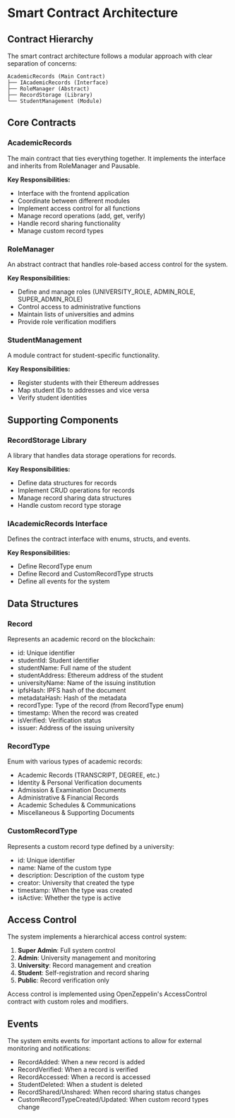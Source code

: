 # Smart Contract Architecture

## Contract Hierarchy

The smart contract architecture follows a modular approach with clear separation of concerns:

```
AcademicRecords (Main Contract)
├── IAcademicRecords (Interface)
├── RoleManager (Abstract)
├── RecordStorage (Library)
└── StudentManagement (Module)
```

## Core Contracts

### AcademicRecords

The main contract that ties everything together. It implements the interface and inherits from RoleManager and Pausable.

**Key Responsibilities:**

- Interface with the frontend application
- Coordinate between different modules
- Implement access control for all functions
- Manage record operations (add, get, verify)
- Handle record sharing functionality
- Manage custom record types

### RoleManager

An abstract contract that handles role-based access control for the system.

**Key Responsibilities:**

- Define and manage roles (UNIVERSITY_ROLE, ADMIN_ROLE, SUPER_ADMIN_ROLE)
- Control access to administrative functions
- Maintain lists of universities and admins
- Provide role verification modifiers

### StudentManagement

A module contract for student-specific functionality.

**Key Responsibilities:**

- Register students with their Ethereum addresses
- Map student IDs to addresses and vice versa
- Verify student identities

## Supporting Components

### RecordStorage Library

A library that handles data storage operations for records.

**Key Responsibilities:**

- Define data structures for records
- Implement CRUD operations for records
- Manage record sharing data structures
- Handle custom record type storage

### IAcademicRecords Interface

Defines the contract interface with enums, structs, and events.

**Key Responsibilities:**

- Define RecordType enum
- Define Record and CustomRecordType structs
- Define all events for the system

## Data Structures

### Record

Represents an academic record on the blockchain:

- id: Unique identifier
- studentId: Student identifier
- studentName: Full name of the student
- studentAddress: Ethereum address of the student
- universityName: Name of the issuing institution
- ipfsHash: IPFS hash of the document
- metadataHash: Hash of the metadata
- recordType: Type of the record (from RecordType enum)
- timestamp: When the record was created
- isVerified: Verification status
- issuer: Address of the issuing university

### RecordType

Enum with various types of academic records:

- Academic Records (TRANSCRIPT, DEGREE, etc.)
- Identity & Personal Verification documents
- Admission & Examination Documents
- Administrative & Financial Records
- Academic Schedules & Communications
- Miscellaneous & Supporting Documents

### CustomRecordType

Represents a custom record type defined by a university:

- id: Unique identifier
- name: Name of the custom type
- description: Description of the custom type
- creator: University that created the type
- timestamp: When the type was created
- isActive: Whether the type is active

## Access Control

The system implements a hierarchical access control system:

1. **Super Admin**: Full system control
2. **Admin**: University management and monitoring
3. **University**: Record management and creation
4. **Student**: Self-registration and record sharing
5. **Public**: Record verification only

Access control is implemented using OpenZeppelin's AccessControl contract with custom roles and modifiers.

## Events

The system emits events for important actions to allow for external monitoring and notifications:

- RecordAdded: When a new record is added
- RecordVerified: When a record is verified
- RecordAccessed: When a record is accessed
- StudentDeleted: When a student is deleted
- RecordShared/Unshared: When record sharing status changes
- CustomRecordTypeCreated/Updated: When custom record types change
